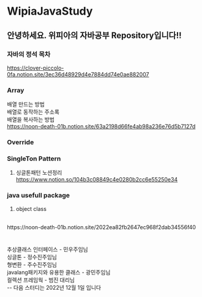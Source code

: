# WipiaJavaStudy

## 안녕하세요. 위피아의 자바공부 Repository입니다!! 
### 자바의 정석 목차
https://clover-piccolo-0fa.notion.site/3ec36d48929d4e7884dd74e0ae882007 

### Array
배열 만드는 방법
</br> 배열로 동작하는 주소록
</br> 배열을 복사하는 방법
</br>https://noon-death-01b.notion.site/63a2198d66fe4ab98a236e76d5b7127d

###  Override



### SingleTon Pattern
1. 싱글톤패턴 노션정리
https://www.notion.so/104b3c08849c4e0280b2cc6e55250e34


### java usefull package
1. object class
</br>
https://noon-death-01b.notion.site/2022ea82fb2647ec968f2dab34556f40



#
추상클래스 인터페이스 - 민우주임님
</br>싱글톤 - 정수진주임님
</br>형변환 - 주수진주임님
</br>javalang패키지와 유용한 클래스 - 광민주임님
</br>컬렉션 프레임웍 - 범진 대리님
</br>-- 다음 스터디는 2022년 12월 1일 입니다
